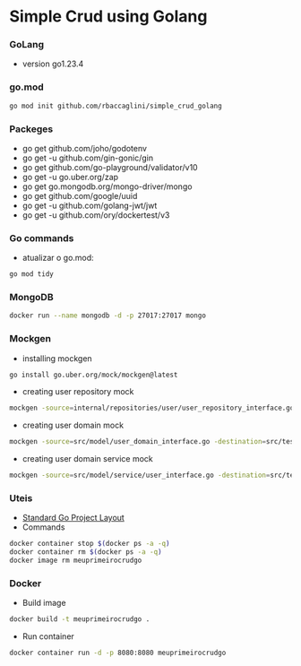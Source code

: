 # Simple Crud using Golang
### GoLang
- version go1.23.4

### go.mod
```bash
go mod init github.com/rbaccaglini/simple_crud_golang
```

### Packeges
- go get github.com/joho/godotenv
- go get -u github.com/gin-gonic/gin
- go get github.com/go-playground/validator/v10
- go get -u go.uber.org/zap
- go get go.mongodb.org/mongo-driver/mongo
- go get github.com/google/uuid
- go get -u github.com/golang-jwt/jwt
- go get -u github.com/ory/dockertest/v3

### Go commands
- atualizar o go.mod:
```bash
go mod tidy
```

### MongoDB
```bash
docker run --name mongodb -d -p 27017:27017 mongo
```
### Mockgen
- installing mockgen
```bash
go install go.uber.org/mock/mockgen@latest
```

- creating user repository mock
```bash
mockgen -source=internal/repositories/user/user_repository_interface.go -destination=test/mocks/user_repository_interface_mock.go -package=mocks
```

- creating user domain mock
```bash
mockgen -source=src/model/user_domain_interface.go -destination=src/test/mocks/user_domain_interface_mock.go -package=mocks
```

- creating user domain service mock
```bash
mockgen -source=src/model/service/user_interface.go -destination=src/test/mocks/user_interface_mock.go -package=mocks
```

### Uteis
- [Standard Go Project Layout](https://github.com/golang-standards/project-layout/blob/master/README.md)
- Commands
```bash
docker container stop $(docker ps -a -q)
docker container rm $(docker ps -a -q)
docker image rm meuprimeirocrudgo
```

### Docker
- Build image
```bash
docker build -t meuprimeirocrudgo .
```

- Run container
```bash
docker container run -d -p 8080:8080 meuprimeirocrudgo
```
